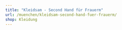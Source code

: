 ```yaml
---
title: "Kleidsam - Second Hand für Frauerm"
url: /muenchen/kleidsam-second-hand-fuer-frauerm/
shop: Kleidung
---
```

